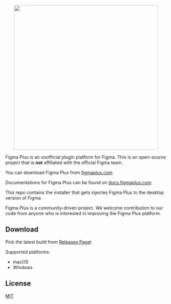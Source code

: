 
<p align="center">
<img src="https://user-images.githubusercontent.com/1207863/57219355-7bbff780-7000-11e9-8218-d0447d9e289e.png" height="450" />
</p>


Figma Plus is an unofficial plugin platform for Figma.  This is an open-source project that is **not** affiliated with the official Figma team.

You can download Figma Plus from [figmaplus.com](https://figmaplus.com)

Documentations for Figma Plus can be found on [docs.figmaplus.com](http://docs.figmaplus.com)

This repo contains the installer that gets injectes Figma Plus to the desktop version of Figma.

Figma Plus is a community-driven project. We welcome contribution to our code from anyone who is interested in improving the Figma Plus platform.

 ## Download	

 Pick the latest build from [Releases Page](https://github.com/figma-plus/installer/releases)) 	

 Supported platforms:	
- macOS	
- Windows	

 ## License	

 [MIT](LICENSE.md)
